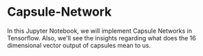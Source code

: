 # Capsule-Network
In this Jupyter Notebook, we will implement Capsule Networks in Tensorflow. Also, we'll see the insights regarding what does the 16 dimensional vector output of capsules mean to us. 
